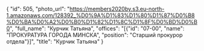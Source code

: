 {
    "id": 505,
    "photo_url": "https://members2020by.s3.eu-north-1.amazonaws.com/128392_%D0%9A%D1%83%D1%80%D1%87%D0%B8%D0%BA%D0%A2%D0%B0%D1%82%D1%8C%D1%8F%D0%BD%D0%B0",
    "full_name": "Курчик Татьяна",
    "offices": "[{\"id\": \"07-00\", \"name\": \"ПРОКУРАТУРА ГОРОДА МИНСКА\", \"position\": \"Старший прокурор отдела\"}]",
    "title": "Курчик Татьяна"
}